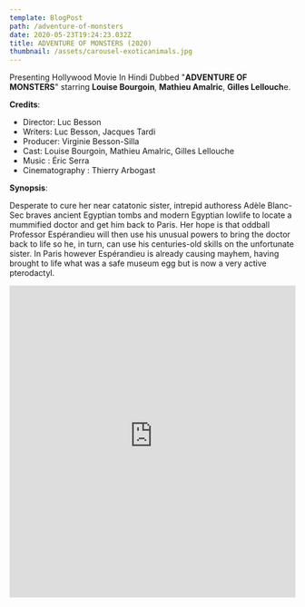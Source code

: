 ```yaml
---
template: BlogPost
path: /adventure-of-monsters
date: 2020-05-23T19:24:23.032Z
title: ADVENTURE OF MONSTERS (2020)
thumbnail: /assets/carousel-exoticanimals.jpg
---
```

Presenting Hollywood Movie In Hindi Dubbed "**ADVENTURE OF MONSTERS**" starring **Louise Bourgoin**, **Mathieu Amalric**, **Gilles Lellouch**e.

**Credits**: 

* Director: Luc Besson
* Writers: Luc Besson, Jacques Tardi 
* Producer: Virginie Besson-Silla 
* Cast: Louise Bourgoin, Mathieu Amalric, Gilles Lellouche 
* Music : Éric Serra 
* Cinematography : Thierry Arbogast

**Synopsis**: 

Desperate to cure her near catatonic sister, intrepid authoress Adèle Blanc-Sec braves ancient Egyptian tombs and modern Egyptian lowlife to locate a mummified doctor and get him back to Paris. Her hope is that oddball Professor Espérandieu will then use his unusual powers to bring the doctor back to life so he, in turn, can use his centuries-old skills on the unfortunate sister. In Paris however Espérandieu is already causing mayhem, having brought to life what was a safe museum egg but is now a very active pterodactyl. 

<iframe width="100%" height="550" src="https://www.youtube-nocookie.com/embed/MKfbu91rggU" frameborder="0" allow="accelerometer; autoplay; encrypted-media; gyroscope; picture-in-picture" allowfullscreen></iframe>
